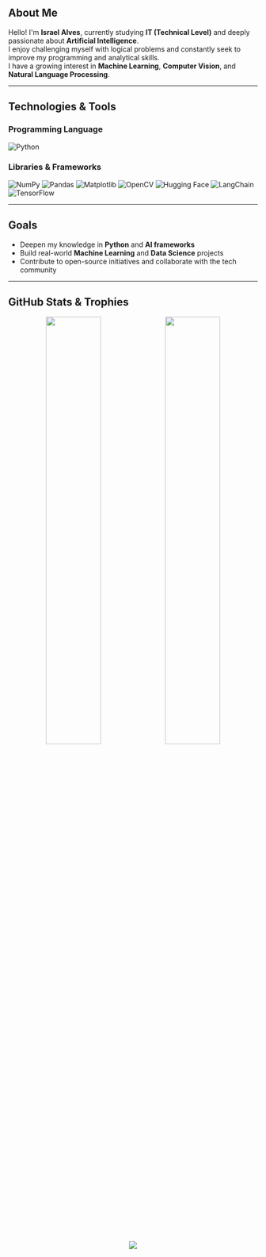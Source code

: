 ## About Me

Hello! I'm **Israel Alves**, currently studying **IT (Technical Level)** and deeply passionate about **Artificial Intelligence**.  
I enjoy challenging myself with logical problems and constantly seek to improve my programming and analytical skills.  
I have a growing interest in **Machine Learning**, **Computer Vision**, and **Natural Language Processing**.

---

## Technologies & Tools

### Programming Language

<p>
  <img src="https://img.shields.io/badge/Python-000000?style=for-the-badge&logo=python&logoColor=black&labelColor=000000&color=000000&label=" alt="Python"/>
</p>

### Libraries & Frameworks

<p>
  <img src="https://img.shields.io/badge/NumPy-000000?style=for-the-badge&logo=numpy&logoColor=black&labelColor=000000&color=000000&label=" alt="NumPy"/>
  <img src="https://img.shields.io/badge/Pandas-000000?style=for-the-badge&logo=pandas&logoColor=black&labelColor=000000&color=000000&label=" alt="Pandas"/>
  <img src="https://img.shields.io/badge/Matplotlib-000000?style=for-the-badge&logo=matplotlib&logoColor=black&labelColor=000000&color=000000&label=" alt="Matplotlib"/>
  <img src="https://img.shields.io/badge/OpenCV-000000?style=for-the-badge&logo=opencv&logoColor=black&labelColor=000000&color=000000&label=" alt="OpenCV"/>
  <img src="https://img.shields.io/badge/HuggingFace-000000?style=for-the-badge&logo=huggingface&logoColor=black&labelColor=000000&color=000000&label=" alt="Hugging Face"/>
  <img src="https://img.shields.io/badge/LangChain-000000?style=for-the-badge&logoColor=black&labelColor=000000&color=000000&label=" alt="LangChain"/>
  <img src="https://img.shields.io/badge/TensorFlow-000000?style=for-the-badge&logo=tensorflow&logoColor=black&labelColor=000000&color=000000&label=" alt="TensorFlow"/>
</p>

---

## Goals

- Deepen my knowledge in **Python** and **AI frameworks**
- Build real-world **Machine Learning** and **Data Science** projects
- Contribute to open-source initiatives and collaborate with the tech community

---

## GitHub Stats & Trophies

<div align="center">
  <img src="https://github-readme-stats.vercel.app/api?username=Fcisraelalves&show_icons=true&theme=radical" width="47%" />
  <img src="https://github-readme-stats.vercel.app/api/top-langs/?username=Fcisraelalves&layout=compact&theme=radical" width="47%" />
</div>

<br>

<p align="center">
  <img src="https://github-profile-trophy.vercel.app/?username=Fcisraelalves&theme=radical&row=1&column=6&margin-w=10&margin-h=10" />
</p>
